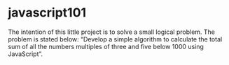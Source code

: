# javascript101

The intention of this little project is to solve a small logical problem. The problem is stated below: 
“Develop a simple algorithm to calculate the total sum of all the numbers multiples of three and five below 1000 using JavaScript”.
